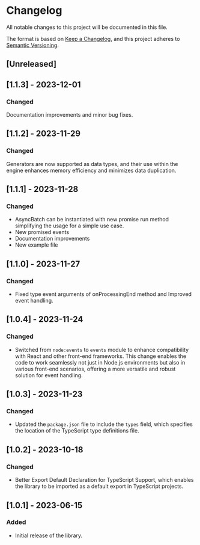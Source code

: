 # Changelog

All notable changes to this project will be documented in this file.

The format is based on [Keep a Changelog](https://keepachangelog.com/en/1.0.0/),
and this project adheres to [Semantic Versioning](https://semver.org/spec/v2.0.0.html).

## [Unreleased]

## [1.1.3] - 2023-12-01
### Changed
Documentation improvements and minor bug fixes.

## [1.1.2] - 2023-11-29
### Changed
Generators are now supported as data types, and their use within the engine enhances memory efficiency and minimizes data duplication.

## [1.1.1] - 2023-11-28
### Changed
- AsyncBatch can be instantiated with new promise run method simplifying the usage for a simple use case. 
- New promised events
- Documentation improvements
- New example file 

## [1.1.0] - 2023-11-27
### Changed
- Fixed type event arguments of onProcessingEnd method and Improved event handling. 

## [1.0.4] - 2023-11-24
### Changed
- Switched from `node:events` to `events` module to enhance compatibility with React and other front-end frameworks. This change enables the code to work seamlessly not just in Node.js environments but also in various front-end scenarios, offering a more versatile and robust solution for event handling.

## [1.0.3] - 2023-11-23
### Changed
- Updated the `package.json` file to include the `types` field, which specifies the location of the TypeScript type definitions file.

## [1.0.2] - 2023-10-18
### Changed
- Better Export Default Declaration for TypeScript Support, which enables the library to be imported as a default export in TypeScript projects.

## [1.0.1] - 2023-06-15
### Added
- Initial release of the library.
